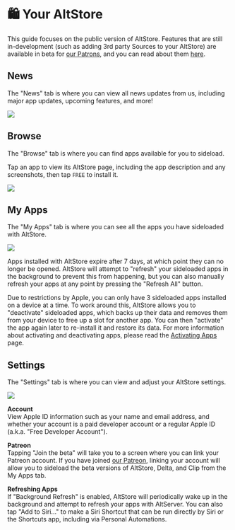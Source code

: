 # 🛍 Your AltStore

This guide focuses on the public version of AltStore. Features that are still in-development (such as adding 3rd party Sources to your AltStore) are available in beta for [our Patrons](https://www.patreon.com/rileyshane), and you can read about them [here](../patreon/beta-features/).

## News

The "News" tab is where you can view all news updates from us, including major app updates, upcoming features, and more!

&#x20;                                                ![](../.gitbook/assets/IMG\_3951.jpeg)                    &#x20;

## Browse

The "Browse" tab is where you can find apps available for you to sideload.

Tap an app to view its AltStore page, including the app description and any screenshots, then tap `FREE` to install it.

&#x20;                                                ![](../.gitbook/assets/IMG\_3973.jpeg)

## My Apps

The "My Apps" tab is where you can see all the apps you have sideloaded with AltStore.

&#x20;                                               ![](../.gitbook/assets/IMG\_3952.jpeg)&#x20;

Apps installed with AltStore expire after 7 days, at which point they can no longer be opened. AltStore will attempt to "refresh" your sideloaded apps in the background to prevent this from happening, but you can also manually refresh your apps at any point by pressing the "Refresh All" button.

Due to restrictions by Apple, you can only have 3 sideloaded apps installed on a device at a time. To work around this, AltStore allows you to "deactivate" sideloaded apps, which backs up their data and removes them from your device to free up a slot for another app. You can then "activate" the app again later to re-install it and restore its data. For more information about activating and deactivating apps, please read the [Activating Apps](activating-apps.md) page.

## Settings

The "Settings" tab is where you can view and adjust your AltStore settings.

&#x20;                                         ![](../.gitbook/assets/IMG\_3953.jpeg)

**Account**\
View Apple ID information such as your name and email address, and whether your account is a paid developer account or a regular Apple ID (a.k.a. "Free Developer Account").

**Patreon**\
Tapping "Join the beta" will take you to a screen where you can link your Patreon account. If you have joined [our Patreon](https://www.patreon.com/rileyshane), linking your account will allow you to sideload the beta versions of AltStore, Delta, and Clip from the My Apps tab.

**Refreshing Apps**\
If "Background Refresh" is enabled, AltStore will periodically wake up in the background and attempt to refresh your apps with AltServer. You can also tap "Add to Siri..." to make a Siri Shortcut that can be run directly by Siri or the Shortcuts app, including via Personal Automations.                    &#x20;



&#x20;                                             &#x20;

